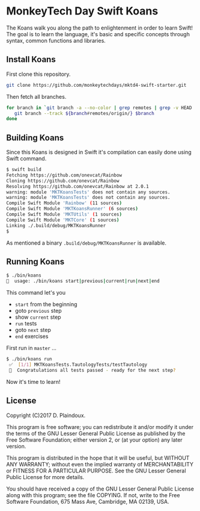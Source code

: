 # MonkeyTech Day Swift Koans

The Koans walk you along the path to enlightenment in order to learn Swift! The goal is to learn the language,
it's basic and specific concepts through syntax, common functions and libraries.

## Install Koans

First clone this repository.

```sh
git clone https://github.com/monkeytechdays/mktd4-swift-starter.git 
```

Then fetch all branches.

```sh
for branch in `git branch -a --no-color | grep remotes | grep -v HEAD | grep -v master `; do
   git branch --track ${branch#remotes/origin/} $branch
done
```

## Building Koans

Since this Koans is designed in Swift it's compilation can easily done using Swift
command.

```sh
$ swift build
Fetching https://github.com/onevcat/Rainbow
Cloning https://github.com/onevcat/Rainbow
Resolving https://github.com/onevcat/Rainbow at 2.0.1
warning: module 'MKTKoansTests' does not contain any sources.
warning: module 'MKTKoansTests' does not contain any sources.
Compile Swift Module 'Rainbow' (11 sources)
Compile Swift Module 'MKTKoansRunner' (6 sources)
Compile Swift Module 'MKTUtils' (1 sources)
Compile Swift Module 'MKTCore' (1 sources)
Linking ./.build/debug/MKTKoansRunner
$ 
```

As mentioned a binary `.build/debug/MKTKoansRunner` is available.

## Running Koans

 ```sh
$ ./bin/koans
 🍺  usage: ./bin/koans start|previous|current|run|next|end
 ```

This command let's you

- `start` from the beginning
- goto `previous` step
- show `current` step
- `run` tests
- goto `next` step
- `end` exercises

First run in `master` ...

```sh
$ ./bin/koans run
 ✅  [1/1] MKTKoansTests.TautologyTests/testTautology
 💖  Congratulations all tests passed - ready for the next step?
```

Now it's time to learn!

## License

Copyright (C)2017 D. Plaindoux.

This program is free software; you can redistribute it and/or modify it under the terms of the GNU Lesser General Public License as published by the Free Software Foundation; either version 2, or (at your option) any later version.

This program is distributed in the hope that it will be useful, but WITHOUT ANY WARRANTY; without even the implied warranty of MERCHANTABILITY or FITNESS FOR A PARTICULAR PURPOSE. See the GNU Lesser General Public License for more details.

You should have received a copy of the GNU Lesser General Public License along with this program; see the file COPYING. If not, write to the Free Software Foundation, 675 Mass Ave, Cambridge, MA 02139, USA.
